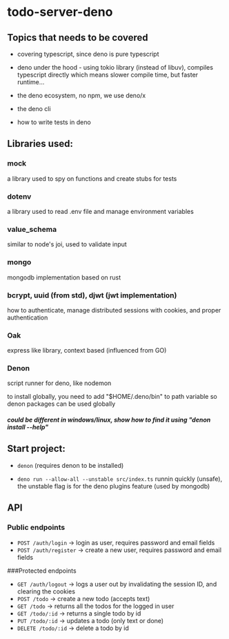# todo-server-deno

## Topics that needs to be covered

- covering typescript, since deno is pure typescript

- deno under the hood - using tokio library (instead of libuv), compiles typescript directly which means slower compile time, but faster runtime...

- the deno ecosystem, no npm, we use deno/x

- the deno cli

- how to write tests in deno

## Libraries used:

### **mock**
a library used to spy on functions and create stubs for tests

### **dotenv**
a library used to read .env file and manage environment variables

### **value_schema** 
similar to node's joi, used to validate input

### **mongo** 
mongodb implementation based on rust

### **bcrypt**, **uuid** (from std), **djwt** (jwt implementation)
how to authenticate, manage distributed sessions with cookies, and proper authentication

### **Oak**
express like library, context based (influenced from GO)

### **Denon**
script runner for deno, like nodemon

to install globally, you need to add "$HOME/.deno/bin" to path variable so denon packages can be used globally
##### could be different in windows/linux, show how to find it using "denon install --help"

## Start project:

- `denon` (requires denon to be installed)

- `deno run --allow-all --unstable src/index.ts` runnin quickly (unsafe), the unstable flag is for the deno plugins feature (used by mongodb)

## API

### Public endpoints
- `POST /auth/login` -> login as user, requires password and email fields
- `POST /auth/register` -> create a new user, requires password and email fields

###Protected endpoints
- `GET /auth/logout` -> logs a user out by invalidating the session ID, and clearing the cookies
- `POST /todo` -> create a new todo (accepts text)
- `GET /todo` -> returns all the todos for the logged in user
- `GET /todo/:id` -> returns a single todo by id
- `PUT /todo/:id` -> updates a todo (only text or done)
- `DELETE /todo/:id` -> delete a todo by id 
